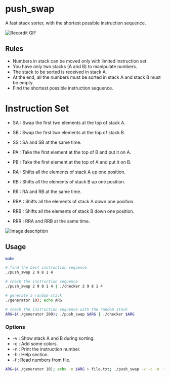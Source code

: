 # push_swap

A fast stack sorter, with the shortest possible instruction sequence.

![Recordit GIF](https://i.ibb.co/RgGT3Ss/ezgif-com-crop.gif)

## Rules

- Numbers in stack can be moved only with limited instruction set.
- You have only two stacks (A and B) to manipulate numbers.
- The stack to be sorted is received in stack A.
- At the end, all the numbers must be sorted in stack A and stack B must be empty.
- Find the shortest possible instruction sequence.

# Instruction Set

- SA : Swap the first two elements at the top of stack A.
- SB : Swap the first two elements at the top of stack B.
- SS : SA and SB at the same time.

- PA : Take the first element at the top of B and put it on A.
- PB : Take the first element at the top of A and put it on B.

- RA : Shifts all the elements of stack A up one position.
- RB : Shifts all the elements of stack B up one position.
- RR : RA and RB at the same time.

- RRA : Shifts all the elements of stack A down one position.
- RRB : Shifts all the elements of stack B down one position.
- RRR : RRA and RRB at the same time.

![Image description](https://i.ibb.co/WFhBhQ2/iii-3-1.png)

## Usage

```bash
make

# find the best instruction sequence
./push_swap 2 9 8 1 4

# check the instruction sequence
./push_swap 2 9 8 1 4 | ./checker 2 9 8 1 4

# generate a random stack
./generator 10); echo ARG

# check the instruction sequence with the random stack
ARG=$(./generator 200); ./push_swap $ARG | ./checker $ARG
```

### Options

- -v : Show stack A and B during sorting.
- -c : Add some colors.
- -n : Print the instruction number.
- -h : Help section.
- -f : Read numbers from file.

```bash
ARG=$(./generator 10); echo -n $ARG > file.txt; ./push_swap -v -c -n -f file.txt
```